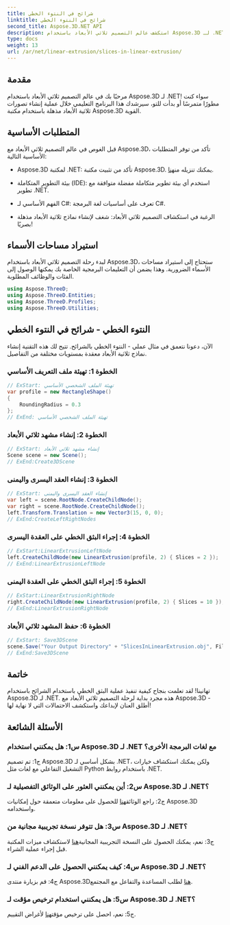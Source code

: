 ```yaml
---
title: شرائح في النتوء الخطي
linktitle: شرائح في النتوء الخطي
second_title: Aspose.3D.NET API
description: استكشف عالم التصميم ثلاثي الأبعاد باستخدام Aspose.3D لـ .NET. قم بإنشاء نماذج مذهلة باستخدام برنامجنا التعليمي للبثق الخطي.
type: docs
weight: 13
url: /ar/net/linear-extrusion/slices-in-linear-extrusion/
---
```

## مقدمة

مرحبًا بك في عالم التصميم ثلاثي الأبعاد باستخدام Aspose.3D لـ .NET! سواء كنت مطورًا متمرسًا أو بدأت للتو، سيرشدك هذا البرنامج التعليمي خلال عملية إنشاء تصورات ثلاثية الأبعاد مذهلة باستخدام مكتبة Aspose.3D القوية.

## المتطلبات الأساسية

قبل الغوص في عالم التصميم ثلاثي الأبعاد مع Aspose.3D، تأكد من توفر المتطلبات الأساسية التالية:

-  Aspose.3D لمكتبة .NET: تأكد من تثبيت مكتبة Aspose.3D. يمكنك تنزيله من[هنا](https://releases.aspose.com/3d/net/).

- بيئة التطوير المتكاملة (IDE): استخدم أي بيئة تطوير متكاملة مفضلة متوافقة مع تطوير .NET.

- الفهم الأساسي لـ C#: تعرف على أساسيات لغة البرمجة C#.

- الرغبة في استكشاف التصميم ثلاثي الأبعاد: شغف لإنشاء نماذج ثلاثية الأبعاد مذهلة بصريًا!

## استيراد مساحات الأسماء

لبدء رحلة التصميم ثلاثي الأبعاد باستخدام Aspose.3D، ستحتاج إلى استيراد مساحات الأسماء الضرورية. وهذا يضمن أن التعليمات البرمجية الخاصة بك يمكنها الوصول إلى الفئات والوظائف المطلوبة.

```csharp
using Aspose.ThreeD;
using Aspose.ThreeD.Entities;
using Aspose.ThreeD.Profiles;
using Aspose.ThreeD.Utilities;
```

## النتوء الخطي - شرائح في النتوء الخطي

الآن، دعونا نتعمق في مثال عملي - النتوء الخطي بالشرائح. تتيح لك هذه التقنية إنشاء نماذج ثلاثية الأبعاد معقدة بمستويات مختلفة من التفاصيل.

### الخطوة 1: تهيئة ملف التعريف الأساسي

```csharp
// ExStart: تهيئة الملف الشخصي الأساسي
var profile = new RectangleShape()
{
    RoundingRadius = 0.3
};
// ExEnd: تهيئة الملف الشخصي الأساسي
```

### الخطوة 2: إنشاء مشهد ثلاثي الأبعاد

```csharp
// ExStart: إنشاء مشهد ثلاثي الأبعاد
Scene scene = new Scene();
// ExEnd:Create3DScene
```

### الخطوة 3: إنشاء العقد اليسرى واليمنى

```csharp
// ExStart: إنشاء العقد اليسرى واليمنى
var left = scene.RootNode.CreateChildNode();
var right = scene.RootNode.CreateChildNode();
left.Transform.Translation = new Vector3(15, 0, 0);
// ExEnd:CreateLeftRightNodes
```

### الخطوة 4: إجراء البثق الخطي على العقدة اليسرى

```csharp
// ExStart:LinearExtrusionLeftNode
left.CreateChildNode(new LinearExtrusion(profile, 2) { Slices = 2 });
// ExEnd:LinearExtrusionLeftNode
```

### الخطوة 5: إجراء البثق الخطي على العقدة اليمنى

```csharp
// ExStart:LinearExtrusionRightNode
right.CreateChildNode(new LinearExtrusion(profile, 2) { Slices = 10 });
// ExEnd:LinearExtrusionRightNode
```

### الخطوة 6: حفظ المشهد ثلاثي الأبعاد

```csharp
// ExStart: Save3DScene
scene.Save("Your Output Directory" + "SlicesInLinearExtrusion.obj", FileFormat.WavefrontOBJ);
// ExEnd:Save3DScene
```

## خاتمة

تهانينا! لقد تعلمت بنجاح كيفية تنفيذ عملية البثق الخطي باستخدام الشرائح باستخدام Aspose.3D لـ .NET. هذه مجرد بداية لرحلة التصميم ثلاثي الأبعاد مع Aspose.3D - أطلق العنان لإبداعك واستكشف الاحتمالات التي لا نهاية لها!

## الأسئلة الشائعة

### س1: هل يمكنني استخدام Aspose.3D لـ .NET مع لغات البرمجة الأخرى؟

ج1: تم تصميم Aspose.3D بشكل أساسي لـ .NET، ولكن يمكنك استكشاف خيارات التشغيل التفاعلي مع لغات مثل Python باستخدام روابط .NET.

### س2: أين يمكنني العثور على الوثائق التفصيلية لـ Aspose.3D لـ .NET؟

 ج2: راجع الوثائق[هنا](https://reference.aspose.com/3d/net/) للحصول على معلومات متعمقة حول إمكانيات Aspose.3D واستخدامه.

### س3: هل تتوفر نسخة تجريبية مجانية من Aspose.3D لـ .NET؟

 ج3: نعم، يمكنك الحصول على النسخة التجريبية المجانية[هنا](https://releases.aspose.com/) لاستكشاف ميزات المكتبة قبل إجراء عملية الشراء.

### س4: كيف يمكنني الحصول على الدعم الفني لـ Aspose.3D لـ .NET؟

 ج4: قم بزيارة منتدى Aspose.3D[هنا](https://forum.aspose.com/c/3d/18) لطلب المساعدة والتفاعل مع المجتمع.

### س5: هل يمكنني استخدام ترخيص مؤقت لـ Aspose.3D لـ .NET؟

 ج5: نعم، احصل على ترخيص مؤقت[هنا](https://purchase.aspose.com/temporary-license/) لأغراض التقييم.
